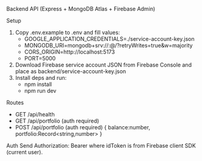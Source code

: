 Backend API (Express + MongoDB Atlas + Firebase Admin)

Setup
1) Copy .env.example to .env and fill values:
   - GOOGLE_APPLICATION_CREDENTIALS=./service-account-key.json
   - MONGODB_URI=mongodb+srv://<user>:<pass>@<cluster>/<db>?retryWrites=true&w=majority
   - CORS_ORIGIN=http://localhost:5173
   - PORT=5000
2) Download Firebase service account JSON from Firebase Console and place as backend/service-account-key.json
3) Install deps and run:
   - npm install
   - npm run dev

Routes
- GET /api/health
- GET /api/portfolio (auth required)
- POST /api/portfolio (auth required) { balance:number, portfolio:Record<string,number> }

Auth
Send Authorization: Bearer <idToken> where idToken is from Firebase client SDK (current user).

